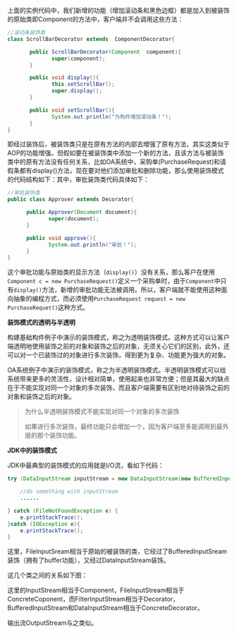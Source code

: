 上面的实例代码中，我们新增的功能（增加滚动条和黑色边框）都是加入到被装饰的原始类即Component的方法中，客户端并不会调用这些方法：

```java
//滚动条装饰类
class ScrollBarDecorator extends  ComponentDecorator{

       public ScrollBarDecorator(Component  component){
              super(component);
       }

       public void display(){
              this.setScrollBar();
              super.display();
       }

       public void setScrollBar(){
              System.out.println("为构件增加滚动条！");
       }
}
```

即经过装饰后，被装饰类只是在原有方法的内部去增强了原有方法，其实这类似于AOP的功能增强。但假如要在被装饰类中添加一个新的方法，且该方法与被装饰类中的原有方法没有任何关系，比如OA系统中，采购单\(PurchaseRequest\)和请假条都有display\(\)方法，现在要对他们添加审批和删除功能，那么使用装饰模式的代码结构如下：其中，审批装饰类代码具体如下：

```java
//审批装饰类
public class Approver extends Decorator{

      public Approver(Document document){
             super(document);
      }

      public void approve(){
             System.out.println("审批！");
      }
}
```

这个审批功能与原始类的显示方法（`display()`）没有关系，那么客户在使用`Component c = new PurchaseRequest()`定义一个采购单时，由于`Component`中只有`display()`方法，新增的审批功能无法被调用。所以，客户端就不能使用这种面向抽象的编程方式，而必须使用`PurchaseRequest request = new PurchaseRequet()`这种方式。

**装饰模式的透明与半透明**

构建基础构件例子中演示的装饰模式，称之为透明装饰模式。这种方式可以让客户端透明地使用装饰之前的对象和装饰之后的对象，无须关心它们的区别，此外，还可以对一个已装饰过的对象进行多次装饰，得到更为复杂、功能更为强大的对象。

OA系统例子中演示的装饰模式，称之为半透明装饰模式。半透明装饰模式可以给系统带来更多的灵活性，设计相对简单，使用起来也非常方便；但是其最大的缺点在于不能实现对同一个对象的多次装饰，而且客户端需要有区别地对待装饰之前的对象和装饰之后的对象。

> 为什么半透明装饰模式不能实现对同一个对象的多次装饰
>
> 如果进行多次装饰，最终功能只会增加一个，因为客户端至多能调用到最外层的那个装饰功能。

**JDK中的装饰模式**

JDK中最典型的装饰模式的应用就是I/O流，看如下代码：

```java
try (DataInputStream inputStream = new DataInputStream(new BufferedInputStream(new FileInputStream("test.txt")))){

    //do something with inputStream
    ......

} catch (FileNotFoundException e) {
    e.printStackTrace();
}catch (IOException e){
    e.printStackTrace();
}

```

这里，FileInputSream相当于原始的被装饰的类，它经过了BufferedInputSream装饰（拥有了buffer功能），又经过DataInputStream装饰。

这几个类之间的关系如下图：



这里的InputStream相当于Component，FileInputStream相当于ConcreteCoponent，而FilterInputStream相当于Decorator，BufferedInputStream和DataInputStream相当于ConcreteDecorator。

输出流OutputStream与之类似。



